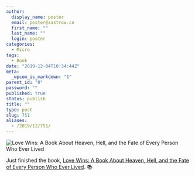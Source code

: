 ```yaml
---
author:
  display_name: poster
  email: poster@zastrow.co
  first_name: ""
  last_name: ""
  login: poster
categories:
  - Micro
tags:
  - Book
date: "2019-12-04T10:34:44Z"
meta:
  _wpcom_is_markdown: "1"
parent_id: "0"
password: ""
published: true
status: publish
title: ""
type: post
slug: 751
aliases:
  - /2019/12/751/
---
```

<p><img src="https://i.gr-assets.com/images/S/compressed.photo.goodreads.com/books/1347447599l/11014938.jpg" alt="Love Wins: A Book About Heaven, Hell, and the Fate of Every Person Who Ever Lived" /></p>
<p>Just finished the book, <a href="https://www.goodreads.com/review/show/3072406155?utm_medium=api&amp;utm_source=rss">Love Wins: A Book About Heaven, Hell, and the Fate of Every Person Who Ever Lived</a>. 📚</p>
